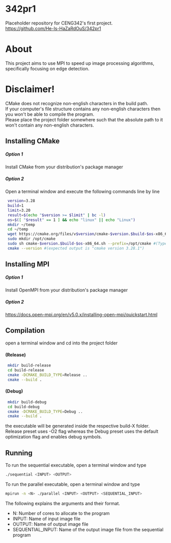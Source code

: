 # 342pr1
Placeholder repository for CENG342's first project. </br>
https://github.com/He-Is-HaZaRdOuS/342pr1 </br>

# About
This project aims to use MPI to speed up image processing algorithms, specifically focusing on edge detection.

# Disclaimer!
CMake does not recognize non-english characters in the build path. </br>
If your computer's file structure contains any non-english characters then you won't be able to compile the program. </br>
Please place the project folder somewhere such that the absolute path to it won't contain any non-english characters. </br>

## Installing CMake

##### Option 1
Install CMake from your distribution's package manager

##### Option 2
Open a terminal window and execute the following commands line by line </br>

```bash
 version=3.28
 build=1
 limit=3.20
 result=$(echo "$version >= $limit" | bc -l)
 os=$([ "$result" == 1 ] && echo "linux" || echo "Linux")
 mkdir ~/temp
 cd ~/temp
 wget https://cmake.org/files/v$version/cmake-$version.$build-$os-x86_64.sh
 sudo mkdir /opt/cmake
 sudo sh cmake-$version.$build-$os-x86_64.sh --prefix=/opt/cmake #(Type "y" to accept the license agreement and type "n" to forego installing inside the subdirectory)
 cmake --version #(expected output is "cmake version 3.28.1") 
```

## Installing MPI
##### Option 1
Install OpenMPI from your distribution's package manager

##### Option 2
https://docs.open-mpi.org/en/v5.0.x/installing-open-mpi/quickstart.html

## Compilation
open a terminal window and cd into the project folder </br>

#### (Release)
```bash
 mkdir build-release
 cd build-release
 cmake -DCMAKE_BUILD_TYPE=Release ..
 cmake --build .
```

#### (Debug)
```bash
 mkdir build-debug
 cd build-debug
 cmake -DCMAKE_BUILD_TYPE=Debug ..
 cmake --build .
```

the executable will be generated inside the respective build-X folder. </br>
Release preset uses -O2 flag whereas the Debug preset uses the default optimization flag and enables debug symbols. </br>

## Running
To run the sequential executable, open a terminal window and type </br>
```bash
./sequential <INPUT> <OUTPUT>
```
To run the parallel executable, open a terminal window and type </br>
```bash
mpirun -n <N> ./parallel <INPUT> <OUTPUT> <SEQUENTIAL_INPUT>
```

The following explains the arguments and their format.
* N: Number of cores to allocate to the program
* INPUT: Name of input image file
* OUTPUT: Name of output image file
* SEQUENTIAL_INPUT: Name of the output image file from the sequential program
</br>
